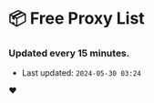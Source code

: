 # :package: Free Proxy List
### Updated every 15 minutes.

- Last updated: `2024-05-30 03:24`

:heart:
